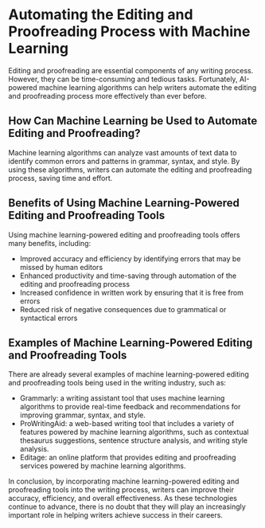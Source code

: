 Automating the Editing and Proofreading Process with Machine Learning
=======================================================================================================================

Editing and proofreading are essential components of any writing process. However, they can be time-consuming and tedious tasks. Fortunately, AI-powered machine learning algorithms can help writers automate the editing and proofreading process more effectively than ever before.

How Can Machine Learning be Used to Automate Editing and Proofreading?
----------------------------------------------------------------------

Machine learning algorithms can analyze vast amounts of text data to identify common errors and patterns in grammar, syntax, and style. By using these algorithms, writers can automate the editing and proofreading process, saving time and effort.

Benefits of Using Machine Learning-Powered Editing and Proofreading Tools
-------------------------------------------------------------------------

Using machine learning-powered editing and proofreading tools offers many benefits, including:

* Improved accuracy and efficiency by identifying errors that may be missed by human editors
* Enhanced productivity and time-saving through automation of the editing and proofreading process
* Increased confidence in written work by ensuring that it is free from errors
* Reduced risk of negative consequences due to grammatical or syntactical errors

Examples of Machine Learning-Powered Editing and Proofreading Tools
-------------------------------------------------------------------

There are already several examples of machine learning-powered editing and proofreading tools being used in the writing industry, such as:

* Grammarly: a writing assistant tool that uses machine learning algorithms to provide real-time feedback and recommendations for improving grammar, syntax, and style.
* ProWritingAid: a web-based writing tool that includes a variety of features powered by machine learning algorithms, such as contextual thesaurus suggestions, sentence structure analysis, and writing style analysis.
* Editage: an online platform that provides editing and proofreading services powered by machine learning algorithms.

In conclusion, by incorporating machine learning-powered editing and proofreading tools into the writing process, writers can improve their accuracy, efficiency, and overall effectiveness. As these technologies continue to advance, there is no doubt that they will play an increasingly important role in helping writers achieve success in their careers.


